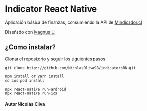 # Indicator React Native

Aplicación básica de finanzas, consumiendo la API de [Mindicador.cl](https://mindicador.cl/)

Diseñado con [Magnus UI](https://magnus-ui.com/)

## ¿Como instalar?

Clonar el repositorio y seguir los siguientes pasos
```
git clone https://github.com/NicolasOliva98/indicatorsRN.git

npm install or yarn install 
cd ios pod install 

npx react-native run-android
npx react-native run-ios

```
#### Autor Nicolás Oliva
